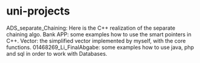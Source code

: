 # uni-projects
ADS_separate_Chaining: Here is the C++ realization of the separate chaining algo.
Bank APP: some examples how to use the smart pointers in C++.
Vector: the simplified vector implemented by myself, with the core functions. 
01468269_Li_FinalAbgabe: some examples how to use java, php and sql in order to work with Databases.
